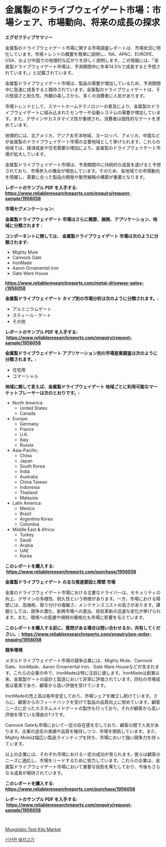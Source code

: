 <p><h1>金属製のドライブウェイゲート市場：市場シェア、市場動向、将来の成長の探求</h1></p><p><strong>エグゼクティブサマリー</strong></p>
<p><p>金属製のドライブウェイゲート市場に関する市場調査レポートは、市場状況に特化しています。市場トレンドの概要を簡単に説明し、NA、APAC、EUROPE、USA、および中国での地理的な広がりを詳しく説明します。この情報には、「金属製ドライブウェイゲート市場は、予測期間中に年率14.5％で成長すると予想されています。」と記載されています。</p><p>金属製ドライブウェイゲート市場は、製品の需要が増加しているため、予測期間中に急速に成長すると期待されています。金属製のドライブウェイゲートは、その堅固さと耐久性、外観の美しさから、多くの消費者に人気があります。</p><p>市場トレンドとして、スマートホームテクノロジーの普及により、金属製のドライブウェイゲートに組み込まれたセンサーや自動システムの需要が増加しています。また、デザインやカスタマイズ性が重視され、消費者は個性的なゲートを求めています。</p><p>地理的には、北アメリカ、アジア太平洋地域、ヨーロッパ、アメリカ、中国などが金属製のドライブウェイゲート市場の主要地域として挙げられます。これらの地域では、経済成長や住宅需要の増加により、金属製のドライブウェイゲート市場が拡大しています。</p><p>金属製ドライブウェイゲート市場は、予測期間中に持続的な成長を遂げると予想されており、市場参入の機会が増加しています。そのため、各地域での市場動向を把握し、需要に合った製品の開発や販売戦略の構築が重要となります。</p></p>
<p><strong>レポートのサンプル PDF を入手する: <a href="https://www.reliableresearchreports.com/enquiry/request-sample/1956058">https://www.reliableresearchreports.com/enquiry/request-sample/1956058</a></strong></p>
<p><strong>市場セグメンテーション:</strong></p>
<p><strong> 金属製ドライブウェイゲート 市場はさらに概要、展開、アプリケーション、地域に分類されます :</strong></p>
<p><strong>コンポーネントに関しては、 金属製ドライブウェイゲート 市場は次のように分類されます: &nbsp;</strong></p>
<p><ul><li>Mighty Mule</li><li>Cannock Gate</li><li>IronMade</li><li>Aaron Ornamental Iron</li><li>Gate Ware House</li></ul></p>
<p><strong><a href="https://www.reliableresearchreports.com/metal-driveway-gates-r1956058">https://www.reliableresearchreports.com/metal-driveway-gates-r1956058</a></strong></p>
<p><strong> 金属製ドライブウェイゲート タイプ別の市場分析は次のように分類されます。:</strong></p>
<p><ul><li>アルミニウムゲート</li><li>スティール・ゲート</li><li>その他</li></ul></p>
<p><strong>レポートのサンプル PDF を入手する: &nbsp;<a href="https://www.reliableresearchreports.com/enquiry/request-sample/1956058">https://www.reliableresearchreports.com/enquiry/request-sample/1956058</a></strong></p>
<p><strong> 金属製ドライブウェイゲート アプリケーション別の市場産業調査は次のように分類されます。:</strong></p>
<p><ul><li>住宅用</li><li>コマーシャル</li></ul></p>
<p><strong>地域に関して言えば、金属製ドライブウェイゲート 地域ごとに利用可能なマーケットプレーヤーは次のとおりです。:</strong></p>
<p><ul>
    <li>
        North America:
        <ul>
            <li>United States</li>
            <li>Canada</li>
        </ul>
    </li>
    <li>
        Europe:
        <ul>
            <li>Germany</li>
            <li>France</li>
            <li>U.K.</li>
            <li>Italy</li>
            <li>Russia</li>
        </ul>
    </li>
    <li>
        Asia-Pacific:
        <ul>
            <li>China</li>
            <li>Japan</li>
            <li>South Korea</li>
            <li>India</li>
            <li>Australia</li>
            <li>China Taiwan</li>
            <li>Indonesia</li>
            <li>Thailand</li>
            <li>Malaysia</li>
        </ul>
    </li>
    <li>
        Latin America:
        <ul>
            <li>Mexico</li>
            <li>Brazil</li>
            <li>Argentina Korea</li>
            <li>Colombia</li>
        </ul>
    </li>
    <li>
        Middle East & Africa:
        <ul>
            <li>Turkey</li>
            <li>Saudi</li>
            <li>Arabia</li>
            <li>UAE</li>
            <li>Korea</li>
        </ul>
    </li>
    </ul></p>
<p><strong>このレポートを購入する: &nbsp;<a href="https://www.reliableresearchreports.com/purchase/1956058">https://www.reliableresearchreports.com/purchase/1956058</a></strong></p>
<p><strong>金属製ドライブウェイゲート の主な推進要因と障壁 市場</strong></p>
<p><p>金属のドライブウェイゲート市場における主要なドライバーは、セキュリティの向上、デザインの多様性、耐久性という特徴があります。一方、市場における障壁には、高価格、取り付けの複雑さ、メンテナンスコストの高さがあります。課題としては、競争の激化、新興市場への進出、技術革新の迅速な変化が挙げられます。また、環境への配慮や規制の厳格化も市場に影響を与えています。</p></p>
<p><strong>このレポートを購入する前に、質問がある場合は問い合わせるか、共有してください。:&nbsp; <a href="https://www.reliableresearchreports.com/enquiry/pre-order-enquiry/1956058">https://www.reliableresearchreports.com/enquiry/pre-order-enquiry/1956058</a></strong></p>
<p><strong>競争環境</strong></p>
<p><p>メタルドライブウェイゲート市場の競争企業には、Mighty Mule、Cannock Gate、IronMade、Aaron Ornamental Iron、Gate Ware Houseなどが含まれます。これらの企業の中で、IronMadeは特に注目に値します。IronMadeは創業以来、金属製ゲートの設計と製造において非常に評価されています。同社の市場成長は着実であり、顧客から高い評価を受けています。</p><p>IronMadeの売上高は毎年安定しており、市場シェアを確立し続けています。さらに、顧客からのフィードバックを受けて製品の品質向上に努めています。顧客ニーズに合ったカスタムメイドゲートの製作も行っており、それが顧客から高い評価を得ている理由の1つです。</p><p>Cannock Gateも市場において一定の存在感を示しており、顧客の間で人気があります。企業の過去の実績や品質を維持しつつ、市場を開拓しています。また、Mighty Muleは幅広い製品ラインナップを持ち、市場において強い競争力を持っています。</p><p>以上の企業には、それぞれ市場における一定の成功が見られます。彼らは顧客のニーズに適応し、市場をリードするために努力しています。これらの企業は、金属製ドライブウェイゲート市場において重要な役割を果たしており、今後もさらなる成長が期待されています。</p></p>
<p><strong>このレポートを購入する: &nbsp; <a href="https://www.reliableresearchreports.com/purchase/1956058">https://www.reliableresearchreports.com/purchase/1956058</a></strong></p>
<p><strong>レポートのサンプル PDF を入手する: &nbsp;<a href="https://www.reliableresearchreports.com/enquiry/request-sample/1956058">https://www.reliableresearchreports.com/enquiry/request-sample/1956058</a></strong><strong></strong></p>
<p>&nbsp;</p>
<p><p><a href="https://github.com/kathiaseamanalvaradovlprc2h/Market-Research-Report-List-2/blob/main/myoglobin-test-kits-market.md">Myoglobin Test Kits Market</a></p><p><a href="https://github.com/royErdmtyan906778/Market-Research-Report-List-1/blob/main/895861321976.md">신선한 돼지고기</a></p></p>